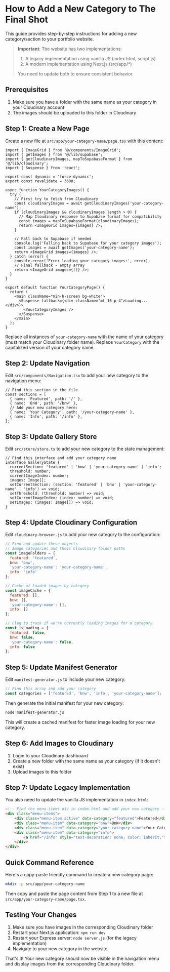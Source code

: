 # How to Add a New Category to The Final Shot

This guide provides step-by-step instructions for adding a new category/section to your portfolio website.

> **Important**: The website has two implementations:
> 1. A legacy implementation using vanilla JS (index.html, script.js)
> 2. A modern implementation using Next.js (src/app/*)
>
> You need to update both to ensure consistent behavior.

## Prerequisites

1. Make sure you have a folder with the same name as your category in your Cloudinary account
2. The images should be uploaded to this folder in Cloudinary

## Step 1: Create a New Page

Create a new file at `src/app/your-category-name/page.tsx` with this content:

```tsx
import { ImageGrid } from '@/components/ImageGrid';
import { getImages } from '@/lib/supabase';
import { getCloudinaryImages, mapToSupabaseFormat } from '@/lib/cloudinary';
import { Suspense } from 'react';

export const dynamic = 'force-dynamic';
export const revalidate = 3600;

async function YourCategoryImages() {
  try {
    // First try to fetch from Cloudinary
    const cloudinaryImages = await getCloudinaryImages('your-category-name');
    if (cloudinaryImages && cloudinaryImages.length > 0) {
      // Map Cloudinary response to Supabase format for compatibility
      const images = mapToSupabaseFormat(cloudinaryImages);
      return <ImageGrid images={images} />;
    }
    
    // Fall back to Supabase if needed
    console.log('Falling back to Supabase for your category images');
    const images = await getImages('your-category-name');
    return <ImageGrid images={images} />;
  } catch (error) {
    console.error('Error loading your category images:', error);
    // Final fallback - empty array
    return <ImageGrid images={[]} />;
  }
}

export default function YourCategoryPage() {
  return (
    <main className="min-h-screen bg-white">
      <Suspense fallback={<div className="mt-16 p-4">Loading...</div>}>
        <YourCategoryImages />
      </Suspense>
    </main>
  );
}
```

Replace all instances of `your-category-name` with the name of your category (must match your Cloudinary folder name).
Replace `YourCategory` with the capitalized version of your category name.

## Step 2: Update Navigation

Edit `src/components/Navigation.tsx` to add your new category to the navigation menu:

```tsx
// Find this section in the file
const sections = [
  { name: 'Featured', path: '/' },
  { name: 'BnW', path: '/bnw' },
  // Add your new category here:
  { name: 'Your Category', path: '/your-category-name' },
  { name: 'Info', path: '/info' },
];
```

## Step 3: Update Gallery Store

Edit `src/store/store.ts` to add your new category to the state management:

```tsx
// Find this interface and add your category name
interface GalleryState {
  currentSection: 'featured' | 'bnw' | 'your-category-name' | 'info';
  threshold: number;
  currentImageIndex: number;
  images: Image[];
  setCurrentSection: (section: 'featured' | 'bnw' | 'your-category-name' | 'info') => void;
  setThreshold: (threshold: number) => void;
  setCurrentImageIndex: (index: number) => void;
  setImages: (images: Image[]) => void;
}
```

## Step 4: Update Cloudinary Configuration

Edit `cloudinary-browser.js` to add your new category to the configuration:

```js
// Find and update these objects
// Image categories and their Cloudinary folder paths
const imageFolders = {
  featured: 'featured',
  bnw: 'bnw',
  'your-category-name': 'your-category-name',
  info: 'info'
};

// Cache of loaded images by category
const imageCache = {
  featured: [],
  bnw: [],
  'your-category-name': [],
  info: []
};

// Flag to track if we're currently loading images for a category
const isLoading = {
  featured: false,
  bnw: false,
  'your-category-name': false,
  info: false
};
```

## Step 5: Update Manifest Generator

Edit `manifest-generator.js` to include your new category:

```js
// Find this array and add your category
const categories = ['featured', 'bnw', 'info', 'your-category-name'];
```

Then generate the initial manifest for your new category:

```bash
node manifest-generator.js
```

This will create a cached manifest for faster image loading for your new category.

## Step 6: Add Images to Cloudinary

1. Login to your Cloudinary dashboard
2. Create a new folder with the same name as your category (if it doesn't exist)
3. Upload images to this folder

## Step 7: Update Legacy Implementation

You also need to update the vanilla JS implementation in `index.html`:

```html
<!-- Find the menu-items div in index.html and add your new category -->
<div class="menu-items">
    <div class="menu-item active" data-category="featured">Featured</div>
    <div class="menu-item" data-category="bnw">BnW</div>
    <div class="menu-item" data-category="your-category-name">Your Category</div>
    <div class="menu-item" data-category="info">
        <a href="/info" style="text-decoration: none; color: inherit;">Info</a>
    </div>
</div>
```

## Quick Command Reference

Here's a copy-paste friendly command to create a new category page:

```bash
mkdir -p src/app/your-category-name
```

Then copy and paste the page content from Step 1 to a new file at `src/app/your-category-name/page.tsx`.

## Testing Your Changes

1. Make sure you have images in the corresponding Cloudinary folder
2. Restart your Next.js application: `npm run dev`
3. Restart your Express server: `node server.js` (for the legacy implementation)
4. Navigate to your new category in the website

That's it! Your new category should now be visible in the navigation menu and display images from the corresponding Cloudinary folder.
